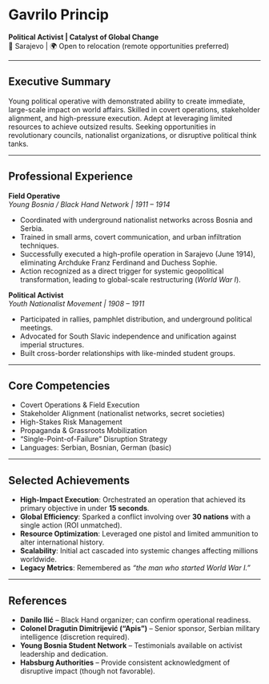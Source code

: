 # Gavrilo Princip  
**Political Activist | Catalyst of Global Change**  
📍 Sarajevo | 🌍 Open to relocation (remote opportunities preferred)  

---

## Executive Summary  
Young political operative with demonstrated ability to create immediate, large-scale impact on world affairs. Skilled in covert operations, stakeholder alignment, and high-pressure execution. Adept at leveraging limited resources to achieve outsized results. Seeking opportunities in revolutionary councils, nationalist organizations, or disruptive political think tanks.  

---

## Professional Experience  

**Field Operative**  
*Young Bosnia / Black Hand Network | 1911 – 1914*  
- Coordinated with underground nationalist networks across Bosnia and Serbia.  
- Trained in small arms, covert communication, and urban infiltration techniques.  
- Successfully executed a high-profile operation in Sarajevo (June 1914), eliminating Archduke Franz Ferdinand and Duchess Sophie.  
- Action recognized as a direct trigger for systemic geopolitical transformation, leading to global-scale restructuring (*World War I*).  

**Political Activist**  
*Youth Nationalist Movement | 1908 – 1911*  
- Participated in rallies, pamphlet distribution, and underground political meetings.  
- Advocated for South Slavic independence and unification against imperial structures.  
- Built cross-border relationships with like-minded student groups.  

---

## Core Competencies  
- Covert Operations & Field Execution  
- Stakeholder Alignment (nationalist networks, secret societies)  
- High-Stakes Risk Management  
- Propaganda & Grassroots Mobilization  
- “Single-Point-of-Failure” Disruption Strategy  
- Languages: Serbian, Bosnian, German (basic)  

---

## Selected Achievements  
- **High-Impact Execution**: Orchestrated an operation that achieved its primary objective in under **15 seconds**.  
- **Global Efficiency**: Sparked a conflict involving over **30 nations** with a single action (ROI unmatched).  
- **Resource Optimization**: Leveraged one pistol and limited ammunition to alter international history.  
- **Scalability**: Initial act cascaded into systemic changes affecting millions worldwide.  
- **Legacy Metrics**: Remembered as *“the man who started World War I.”*  

---

## References  
- **Danilo Ilić** – Black Hand organizer; can confirm operational readiness.  
- **Colonel Dragutin Dimitrijević (“Apis”)** – Senior sponsor, Serbian military intelligence (discretion required).  
- **Young Bosnia Student Network** – Testimonials available on activist leadership and dedication.  
- **Habsburg Authorities** – Provide consistent acknowledgment of disruptive impact (though not favorable).
